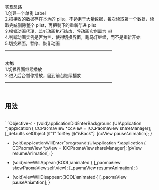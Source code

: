 </br>实现思路</br>
1.创建一个单例 Label</br>
2.把接收的数据存在本地的 plist，不适用于大量数据，每次读取第一个数据，读取完成删除整个 plist，再把剩下的重新存进 plist</br>
3.根据动画代理，监听动画执行结束，将动画实例置为 nil</br>
4.判断动画实例是否为空，使得切换界面，跑马灯继续，而不是重新开始</br>
5.切换界面，暂停、恢复动画</br>
<hr width=70% size=3 color=bule alingn=center  /></br>
<b>功能</b></br>
1.切换界面继续播放</br>
2.进入后台暂停播放，回到前台继续播放</br>
<hr width=70% size=3 color=bule alingn=center  /></br>
<h2>用法</h2></br>
```Objective-c
- (void)applicationDidEnterBackground:(UIApplication *)application {
    CCPaomaView *ccView = [CCPaomaView shareManager];
    [_defaults setObject:@"1" forKey:@"isBack"];
    [ccView pauseAnimation];
}

- (void)applicationWillEnterForeground:(UIApplication *)application {
    CCPaomaView *pView = [CCPaomaView shareManager];
    [pView resumeAnimation];
}

- (void)viewWillAppear:(BOOL)animated {
        [_paomaView showPaomaView:self.view];
        [_paomaView resumeAnimation];
}

- (void)viewWillDisappear:(BOOL)animated {
        [_paomaView pauseAniamtion];
}
```
